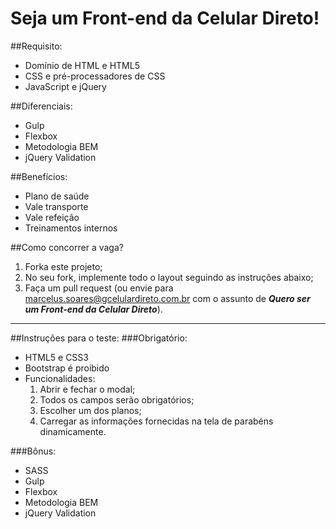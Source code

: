 # Seja um Front-end da Celular Direto!

##Requisito:
* Domínio de HTML e HTML5
* CSS e pré-processadores de CSS
* JavaScript e jQuery

##Diferenciais:
* Gulp
* Flexbox
* Metodologia BEM
* jQuery Validation

##Benefícios:
* Plano de saúde
* Vale transporte
* Vale refeição
* Treinamentos internos

##Como concorrer a vaga?
1. Forka este projeto;
2. No seu fork, implemente todo o layout seguindo as instruções abaixo;
3. Faça um pull request (ou envie para marcelus.soares@gcelulardireto.com.br com o assunto de **_Quero ser um Front-end da Celular Direto_**).

***

##Instruções para o teste:
###Obrigatório:
* HTML5 e CSS3
* Bootstrap é proibido
* Funcionalidades:
  1. Abrir e fechar o modal;
  2. Todos os campos serão obrigatórios;
  2. Escolher um dos planos;
  3. Carregar as informações fornecidas na tela de parabéns dinamicamente.

###Bônus:
* SASS
* Gulp
* Flexbox
* Metodologia BEM
* jQuery Validation
